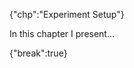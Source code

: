{"chp":"Experiment Setup"}

In this chapter I present...

<!--

In this section I present the specification of my Type-Extensible Object Notation (TXON) data interchange format. This is a superset of JSON and its validation features are implemented in JavaScript, to evaluate its usefulness by comparing it to an existing TypeScript validation process.

The TXON library is paired with a JSON-derived TXON syntax proposal for declaring types, type extensions, and instantiating type conformance. As such, the validation features in this experiment reflect syntactical features, and their testing is conducted with proposed syntactical samples.

This approach is different from the traditional setup of specifying data requirements at each end of the system and validating it with the recipient's specification. This experiment must demonstrate that embedding requirements in data improves guarding and reduces defensive mechanisms for validation on the client side, whether it be a CI/CD system or an application.

-->

{"break":true}